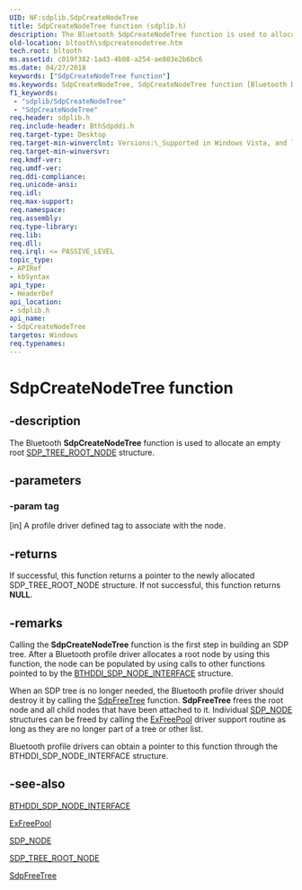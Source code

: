 ```yaml
---
UID: NF:sdplib.SdpCreateNodeTree
title: SdpCreateNodeTree function (sdplib.h)
description: The Bluetooth SdpCreateNodeTree function is used to allocate an empty root SDP_TREE_ROOT_NODE structure.
old-location: bltooth\sdpcreatenodetree.htm
tech.root: bltooth
ms.assetid: c019f382-1ad3-4b08-a254-ae803e2b6bc6
ms.date: 04/27/2018
keywords: ["SdpCreateNodeTree function"]
ms.keywords: SdpCreateNodeTree, SdpCreateNodeTree function [Bluetooth Devices], bltooth.sdpcreatenodetree, bth_funcs_95027cd6-7f0b-48e1-a574-990754e28e74.xml, sdplib/SdpCreateNodeTree
f1_keywords:
 - "sdplib/SdpCreateNodeTree"
 - "SdpCreateNodeTree"
req.header: sdplib.h
req.include-header: BthSdpddi.h
req.target-type: Desktop
req.target-min-winverclnt: Versions:\_Supported in Windows Vista, and later.
req.target-min-winversvr: 
req.kmdf-ver: 
req.umdf-ver: 
req.ddi-compliance: 
req.unicode-ansi: 
req.idl: 
req.max-support: 
req.namespace: 
req.assembly: 
req.type-library: 
req.lib: 
req.dll: 
req.irql: <= PASSIVE_LEVEL
topic_type:
- APIRef
- kbSyntax
api_type:
- HeaderDef
api_location:
- sdplib.h
api_name:
- SdpCreateNodeTree
targetos: Windows
req.typenames: 
---
```


# SdpCreateNodeTree function


## -description


The Bluetooth 
  <b>SdpCreateNodeTree</b> function is used to allocate an empty root 
  <a href="https://docs.microsoft.com/windows-hardware/drivers/ddi/sdpnode/ns-sdpnode-_sdp_tree_root_node">SDP_TREE_ROOT_NODE</a> structure.


## -parameters




### -param tag 
[in]
A profile driver defined tag to associate with the node.


## -returns



If successful, this function returns a pointer to the newly allocated SDP_TREE_ROOT_NODE
     structure. If not successful, this function returns <b>NULL</b>.




## -remarks



Calling the 
    <b>SdpCreateNodeTree</b> function is the first step in building an SDP tree. After a Bluetooth profile
    driver allocates a root node by using this function, the node can be populated by using calls to other
    functions pointed to by the 
    <a href="https://docs.microsoft.com/windows-hardware/drivers/ddi/bthsdpddi/ns-bthsdpddi-_bthddi_sdp_node_interface">
    BTHDDI_SDP_NODE_INTERFACE</a> structure.

When an SDP tree is no longer needed, the Bluetooth profile driver should destroy it by calling the 
    <a href="https://docs.microsoft.com/windows-hardware/drivers/ddi/sdplib/nf-sdplib-sdpfreetree">SdpFreeTree</a> function. 
    <b>SdpFreeTree</b> frees the root node and all child nodes that have been attached to it. Individual 
    <a href="https://docs.microsoft.com/windows-hardware/drivers/ddi/sdpnode/ns-sdpnode-_sdp_node">SDP_NODE</a> structures can be freed by calling the 
    <a href="https://docs.microsoft.com/windows-hardware/drivers/ddi/ntddk/nf-ntddk-exfreepool">ExFreePool</a> driver support routine as long as they
    are no longer part of a tree or other list.

Bluetooth profile drivers can obtain a pointer to this function through the BTHDDI_SDP_NODE_INTERFACE
    structure.




## -see-also




<a href="https://docs.microsoft.com/windows-hardware/drivers/ddi/bthsdpddi/ns-bthsdpddi-_bthddi_sdp_node_interface">BTHDDI_SDP_NODE_INTERFACE</a>



<a href="https://docs.microsoft.com/windows-hardware/drivers/ddi/ntddk/nf-ntddk-exfreepool">ExFreePool</a>



<a href="https://docs.microsoft.com/windows-hardware/drivers/ddi/sdpnode/ns-sdpnode-_sdp_node">SDP_NODE</a>



<a href="https://docs.microsoft.com/windows-hardware/drivers/ddi/sdpnode/ns-sdpnode-_sdp_tree_root_node">SDP_TREE_ROOT_NODE</a>



<a href="https://docs.microsoft.com/windows-hardware/drivers/ddi/sdplib/nf-sdplib-sdpfreetree">SdpFreeTree</a>
 

 

